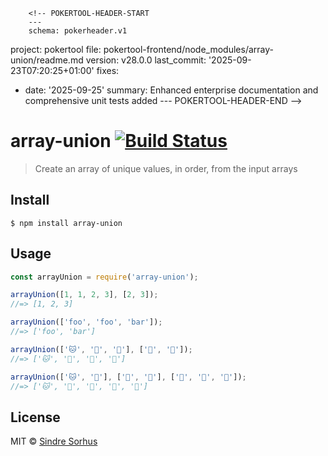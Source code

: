         <!-- POKERTOOL-HEADER-START
        ---
        schema: pokerheader.v1
project: pokertool
file: pokertool-frontend/node_modules/array-union/readme.md
version: v28.0.0
last_commit: '2025-09-23T07:20:25+01:00'
fixes:
- date: '2025-09-25'
  summary: Enhanced enterprise documentation and comprehensive unit tests added
        ---
        POKERTOOL-HEADER-END -->
# array-union [![Build Status](https://travis-ci.org/sindresorhus/array-union.svg?branch=master)](https://travis-ci.org/sindresorhus/array-union)

> Create an array of unique values, in order, from the input arrays


## Install

```
$ npm install array-union
```


## Usage

```js
const arrayUnion = require('array-union');

arrayUnion([1, 1, 2, 3], [2, 3]);
//=> [1, 2, 3]

arrayUnion(['foo', 'foo', 'bar']);
//=> ['foo', 'bar']

arrayUnion(['🐱', '🦄', '🐻'], ['🦄', '🌈']);
//=> ['🐱', '🦄', '🐻', '🌈']

arrayUnion(['🐱', '🦄'], ['🐻', '🦄'], ['🐶', '🌈', '🌈']);
//=> ['🐱', '🦄', '🐻', '🐶', '🌈']
```


## License

MIT © [Sindre Sorhus](https://sindresorhus.com)
